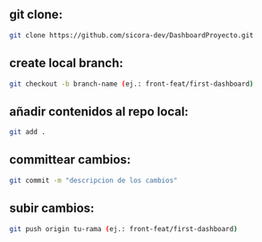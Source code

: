 ## git clone:
```sh
git clone https://github.com/sicora-dev/DashboardProyecto.git
```

## create local branch:
```sh
git checkout -b branch-name (ej.: front-feat/first-dashboard)
```

## añadir contenidos al repo local:
```sh
git add .
```

## committear cambios:
```sh
git commit -m "descripcion de los cambios"
```

## subir cambios:
```sh
git push origin tu-rama (ej.: front-feat/first-dashboard)
```


